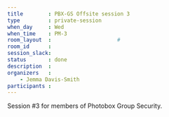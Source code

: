 ```yaml
---
title        : PBX-GS Offsite session 3
type         : private-session
when_day     : Wed
when_time    : PM-3
room_layout  :                     #
room_id      :
session_slack: 
status       : done
description  :
organizers   :
    - Jemma Davis-Smith
participants :
---
```


Session #3 for members of Photobox Group Security.
